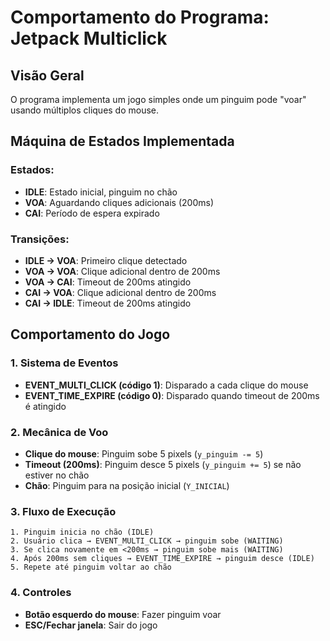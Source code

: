 # Comportamento do Programa: Jetpack Multiclick

## Visão Geral
O programa implementa um jogo simples onde um pinguim pode "voar" usando múltiplos cliques do mouse.

## Máquina de Estados Implementada

### Estados:
- **IDLE**: Estado inicial, pinguim no chão
- **VOA**: Aguardando cliques adicionais (200ms)
- **CAI**: Período de espera expirado

### Transições:
- **IDLE → VOA**: Primeiro clique detectado
- **VOA → VOA**: Clique adicional dentro de 200ms
- **VOA → CAI**: Timeout de 200ms atingido
- **CAI → VOA**: Clique adicional dentro de 200ms
- **CAI → IDLE**: Timeout de 200ms atingido

## Comportamento do Jogo

### 1. **Sistema de Eventos**
- **EVENT_MULTI_CLICK (código 1)**: Disparado a cada clique do mouse
- **EVENT_TIME_EXPIRE (código 0)**: Disparado quando timeout de 200ms é atingido

### 2. **Mecânica de Voo**
- **Clique do mouse**: Pinguim sobe 5 pixels (`y_pinguim -= 5`)
- **Timeout (200ms)**: Pinguim desce 5 pixels (`y_pinguim += 5`) se não estiver no chão
- **Chão**: Pinguim para na posição inicial (`Y_INICIAL`)

### 3. **Fluxo de Execução**

```
1. Pinguim inicia no chão (IDLE)
2. Usuário clica → EVENT_MULTI_CLICK → pinguim sobe (WAITING)
3. Se clica novamente em <200ms → pinguim sobe mais (WAITING)
4. Após 200ms sem cliques → EVENT_TIME_EXPIRE → pinguim desce (IDLE)
5. Repete até pinguim voltar ao chão
```

### 4. **Controles**
- **Botão esquerdo do mouse**: Fazer pinguim voar
- **ESC/Fechar janela**: Sair do jogo
